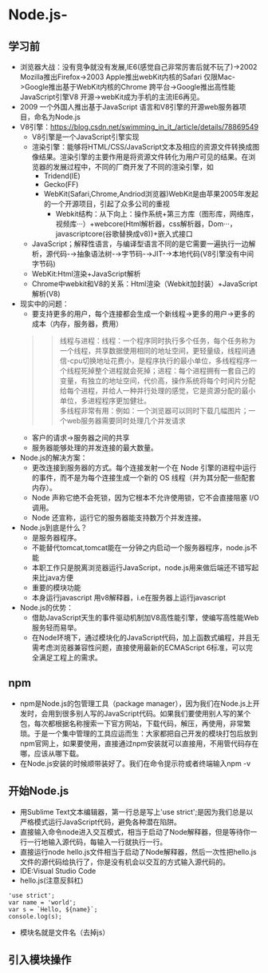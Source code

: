 # Node.js-
## 学习前
* 浏览器大战：没有竞争就没有发展,IE6(感觉自己非常厉害后就不玩了)->2002 Mozilla推出Firefox->2003 Apple推出webKit内核的Safari 仅限Mac->Google推出基于WebKit内核的Chrome 跨平台->Google推出高性能JavaScript引擎V8 开源->webKit成为手机的主流IE6再见。
* 2009 一个外国人推出基于JavaScript 语言和V8引擎的开源web服务器项目，命名为Node.js
* V8引擎：https://blog.csdn.net/swimming_in_it_/article/details/78869549
  * V8引擎是一个JavaScript引擎实现
  * 渲染引擎：能够将HTML/CSS/JavaScript文本及相应的资源文件转换成图像结果。渲染引擎的主要作用是将资源文件转化为用户可见的结果。在浏览器的发展过程中，不同的厂商开发了不同的渲染引擎，如
    * Tridend(IE)
    * Gecko(FF)
    * WebKit(Safari,Chrome,Andriod浏览器)WebKit是由苹果2005年发起的一个开源项目，引起了众多公司的重视
      * Webkit结构：从下向上：操作系统+第三方库（图形库，网络库，视频库···）+webcore(Html解析器，css解析器，Dom···，javascriptcore(谷歌替换成v8))+嵌入式接口
  * JavaScript；解释性语言，与编译型语言不同的是它需要一遍执行一边解析，源代码-→抽象语法树-→字节码-→JIT-→本地代码(V8引擎没有中间字节码)
  * WebKit:Html渲染+JavaScript解析
  * Chrome中webkit和V8的关系：Html渲染（Webkit加封装）+JavaScript解析(V8)
* 现实中的问题：
    * 要支持更多的用户，每个连接都会生成一个新线程->更多的用户->更多的成本（内存，服务器，费用）
    >> 线程与进程：线程：一个程序同时执行多个任务，每个任务称为一个线程，共享数据使用相同的地址空间，更轻量级，线程间通信-cpu切换地址花费小，是程序执行的最小单位，多线程程序一个线程死掉整个进程就会死掉；进程：每个进程拥有一套自己的变量，有独立的地址空间，代价高，操作系统将每个时间片分配给每个进程，并给人一种并行处理的感觉，它是资源分配的最小单位，多进程程序更加健壮。  
    >> 多线程非常有用：例如：一个浏览器可以同时下载几幅图片；一个web服务器需要同时处理几个并发请求
    * 客户的请求->服务器之间的共享
    * 服务器能够处理的并发连接的最大数量。
* Node.js的解决方案：
  * 更改连接到服务器的方式。每个连接发射一个在 Node 引擎的进程中运行的事件，而不是为每个连接生成一个新的 OS 线程（并为其分配一些配套内存）。
  * Node 声称它绝不会死锁，因为它根本不允许使用锁，它不会直接阻塞 I/O 调用。
  * Node 还宣称，运行它的服务器能支持数万个并发连接。
* Node.js到底是什么？
  * 是服务器程序。
  * 不能替代tomcat,tomcat能在一分钟之内启动一个服务器程序，node.js不能
  * 本职工作只是脱离浏览器运行JavaScript，node.js用来做后端还不错写起来比java方便
  * 重要的模块功能
  * 本身运行javascript 用v8解释器，i.e在服务器上运行javascript
* Node.js的优势：
  * 借助JavaScript天生的事件驱动机制加V8高性能引擎，使编写高性能Web服务轻而易举。
  * 在Node环境下，通过模块化的JavaScript代码，加上函数式编程，并且无需考虑浏览器兼容性问题，直接使用最新的ECMAScript 6标准，可以完全满足工程上的需求。
## npm
* npm是Node.js的包管理工具（package manager），因为我们在Node.js上开发时，会用到很多别人写的JavaScript代码。如果我们要使用别人写的某个包，每次都根据名称搜索一下官方网站，下载代码，解压，再使用，非常繁琐。于是一个集中管理的工具应运而生：大家都把自己开发的模块打包后放到npm官网上，如果要使用，直接通过npm安装就可以直接用，不用管代码存在哪，应该从哪下载。
* 在Node.js安装的时候顺带装好了。我们在命令提示符或者终端输入npm -v
## 开始Node.js
* 用Sublime Text文本编辑器，第一行总是写上'use strict';是因为我们总是以严格模式运行JavaScript代码，避免各种潜在陷阱。
* 直接输入命令node进入交互模式，相当于启动了Node解释器，但是等待你一行一行地输入源代码，每输入一行就执行一行。
* 直接运行node hello.js文件相当于启动了Node解释器，然后一次性把hello.js文件的源代码给执行了，你是没有机会以交互的方式输入源代码的。
* IDE:Visual Studio Code
* hello.js(注意反斜杠)
```(javascript)
'use strict';
var name = 'world';
var s = `Hello, ${name}`;
console.log(s);
```
* 模块名就是文件名（去掉js）
## 引入模块操作
